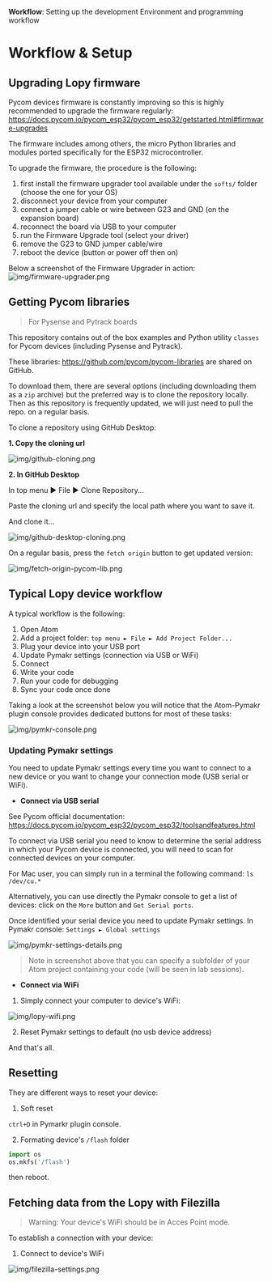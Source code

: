 **Workflow**: Setting up the development Environment and programming workflow

# Workflow & Setup

## Upgrading Lopy firmware
Pycom devices firmware is constantly improving so this is highly recommended to upgrade the firmware regularly: https://docs.pycom.io/pycom_esp32/pycom_esp32/getstarted.html#firmware-upgrades

The firmware includes among others, the micro Python libraries and modules ported specifically for the ESP32 microcontroller.

To upgrade the firmware, the procedure is the following:
1. first install the firmware upgrader tool available under the `softs/` folder (choose the one for your OS)
2. disconnect your device from your computer
3. connect a jumper cable or wire between G23 and GND (on the expansion board)
4. reconnect the board via USB to your computer
5. run the Firmware Upgrade tool (select your driver)
6. remove the G23 to GND jumper cable/wire
7. reboot the device (button or power off then on)

Below a screenshot of the Firmware Upgrader in action:
![img/firmware-upgrader.png](http://i.imgur.com/BO7x0nd.png)


## Getting Pycom libraries
> For Pysense and Pytrack boards

This repository contains out of the box examples and Python utility `classes` for Pycom devices (including Pysense and Pytrack).

These libraries: https://github.com/pycom/pycom-libraries are shared on GitHub. 

To download them, there are several options (including downloading them as a `zip` archive) but the preferred way is to clone the repository locally. Then as this repository is frequently updated, we will just need to pull the repo. on a regular basis.

To clone a repository using GitHub Desktop:

**1. Copy the cloning url**

![img/github-cloning.png](http://i.imgur.com/DlC81dL.png)

**2. In GitHub Desktop**

In top menu ► File ► Clone Repository...

Paste the cloning url and specify the local path where you want to save it.

And clone it...

![img/github-desktop-cloning.png](http://i.imgur.com/LkM6asK.png)

On a regular basis, press the `fetch origin` button to get updated version:

![img/fetch-origin-pycom-lib.png](http://i.imgur.com/kZQduaM.png)

## Typical Lopy device workflow
A typical workflow is the following:

1. Open Atom
2. Add a project folder: `top menu ► File ► Add Project Folder...`
3. Plug your device into your USB port
4. Update Pymakr settings (connection via USB or WiFi)
5. Connect
6. Write your code
7. Run your code for debugging
8. Sync your code once done


Taking a look at the screenshot below you will notice that the Atom-Pymakr plugin console provides dedicated buttons for most of these tasks:

![img/pymkr-console.png](http://i.imgur.com/cenBljF.png)

### Updating Pymakr settings
You need to update Pymakr settings every time you want to connect to a new device or you want to change your connection mode (USB serial or WiFi).


* **Connect via USB serial**

See Pycom official documentation: https://docs.pycom.io/pycom_esp32/pycom_esp32/toolsandfeatures.html

To connect via USB serial you need to know to determine the serial address in which your Pycom device is connected, you will need to scan for connected devices on your computer.

For Mac user, you can simply run in a terminal the following command: `ls /dev/cu.*`

Alternatively, you can use directly the Pymakr console to get a list of devices: click on the `More` button and `Get Serial ports`.

Once identified your serial device you need to update Pymakr settings. In Pymakr console: 
`Settings ► Global settings`

![img/pymkr-settings-details.png](http://i.imgur.com/37CqqVq.png)

> Note in screenshot above that you can specify a subfolder of your Atom project containing your code (will be seen in lab sessions).

* **Connect via WiFi**
1. Simply connect your computer to device's WiFi:

![img/lopy-wifi.png](http://i.imgur.com/7GbsuFk.png)

2. Reset Pymakr settings to default (no usb device address)

And that's all.

## Resetting
They are different ways to reset your device:

1. Soft reset

`ctrl+D` in Pymarkr plugin console.

2. Formating device's `/flash` folder
```python
import os
os.mkfs('/flash')
```
then reboot.

## Fetching data from the Lopy with Filezilla

> Warning: Your device's WiFi should be in Acces Point mode.

To establish a connection with your device:

1. Connect to device's WiFi


![img/filezilla-settings.png](http://i.imgur.com/SAN02Pa.png)